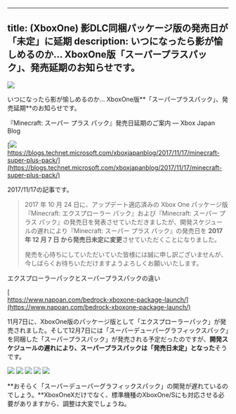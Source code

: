 
---
title: (XboxOne) 影DLC同梱パッケージ版の発売日が「未定」に延期
description: いつになったら影が愉しめるのか… XboxOne版「スーパープラスパック」、発売延期のお知らせです。
---

![](https://cdn-ak.f.st-hatena.com/images/fotolife/s/sasigume/20210208/20210208094224.png)

いつになったら影が愉しめるのか… XboxOne版**「スーパープラスパック」、発売延期**のお知らせです。

『Minecraft: スーパー プラス パック』発売日延期のご案内 ― Xbox Japan Blog

[![](https://cdn-ak.f.st-hatena.com/images/fotolife/s/sasigume/20210208/20210208114511.png)  
https://blogs.technet.microsoft.com/xboxjapanblog/2017/11/17/minecraft-super-plus-pack/](https://blogs.technet.microsoft.com/xboxjapanblog/2017/11/17/minecraft-super-plus-pack/)

2017/11/17の記事です。

> 2017 年 10 月 24 日に、アップデート適応済みの Xbox One パッケージ版『Minecraft: エクスプローラー パック』および『Minecraft: スーパー プラス パック』の発売日を発表させていただきましたが、開発スケジュールの遅れにより『Minecraft: スーパー プラス パック』の発売日を **2017 年 12 月 7 日 から発売日未定に変更**させていただくことになりました。
> 
> 発売を心待ちにしていただいていた皆様には誠に申し訳ございませんが、今しばらくお待ちいただけますようよろしくお願いいたします。

エクスプローラーパックとスーパープラスパックの違い

[  
https://www.napoan.com/bedrock-xboxone-package-launch/](https://www.napoan.com/bedrock-xboxone-package-launch/)

11月7日に、XboxOne版のパッケージ版として「エクスプローラーパック」が発売されました。そして12月7日には「スーパーデューパーグラフィックスパック」を同梱した「スーパープラスパック」が発売される予定だったのですが、**開発スケジュールの遅れにより、スーパープラスパックは「発売日未定」となった**そうです。

![](https://cdn-ak.f.st-hatena.com/images/fotolife/s/sasigume/20210208/20210208093520.png) ![](https://cdn-ak.f.st-hatena.com/images/fotolife/s/sasigume/20210208/20210208093539.png) [](https://www.napoan.com/wp-content/uploads/2017/11/2017-09-25-23.27.50-Google-Chrome-napoan.com__f8ijio.jfif) ![](https://cdn-ak.f.st-hatena.com/images/fotolife/s/sasigume/20210208/20210208093534.png) ![](https://cdn-ak.f.st-hatena.com/images/fotolife/s/sasigume/20210208/20210208093529.png) ![](https://cdn-ak.f.st-hatena.com/images/fotolife/s/sasigume/20210208/20210208093524.png)

**おそらく「スーパーデューパーグラフィックスパック」の開発が遅れているのでしょう。**XboxOneXだけでなく、標準機種のXboxOne/Sにも対応させる必要がありますから、調整は大変でしょうね。
